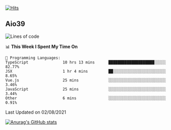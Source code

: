 [![Hits](https://hits.seeyoufarm.com/api/count/incr/badge.svg?url=https%3A%2F%2Fgithub.com%2Faio39&count_bg=%2339C5BB&title_bg=%23555555&icon=&icon_color=%23E7E7E7&title=hits&edge_flat=false)](https://hits.seeyoufarm.com)

## Aio39

<!--START_SECTION:waka-->
![Lines of code](https://img.shields.io/badge/From%20Hello%20World%20I%27ve%20Written-634639%20lines%20of%20code-blue)

📊 **This Week I Spent My Time On** 

```text
💬 Programming Languages: 
TypeScript               10 hrs 13 mins      ████████████████████░░░░░   82.77% 
JSX                      1 hr 4 mins         ██░░░░░░░░░░░░░░░░░░░░░░░   8.65% 
Vue.js                   25 mins             ░░░░░░░░░░░░░░░░░░░░░░░░░   3.46% 
JavaScript               25 mins             ░░░░░░░░░░░░░░░░░░░░░░░░░   3.44% 
Other                    6 mins              ░░░░░░░░░░░░░░░░░░░░░░░░░   0.91%

```


 Last Updated on 02/08/2021
<!--END_SECTION:waka-->
[![Anurag's GitHub stats](https://github-readme-stats.vercel.app/api?username=aio39)](https://github.com/anuraghazra/github-readme-stats)

<!--
**aio39/aio39** is a ✨ _special_ ✨ repository because its `README.md` (this file) appears on your GitHub profile.

Here are some ideas to get you started:

- 🔭 I’m currently working on ...
- 🌱 I’m currently learning ...
- 👯 I’m looking to collaborate on ...
- 🤔 I’m looking for help with ...
- 💬 Ask me about ...
- 📫 How to reach me: ...
- 😄 Pronouns: ...
- ⚡ Fun fact: ...
-->
